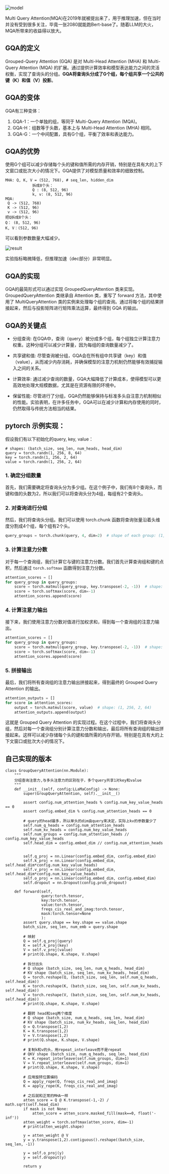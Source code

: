 ![model](./assets/31b900b2a35c4fe254a0a43b1675eafe.png)

Multi Query Attention(MQA)在2019年就被提出来了，用于推理加速，但在当时并没有受到很多关注，毕竟一张2080就能跑Bert-base了。随着LLM的大火，MQA所带来的收益得以放大。

## GQA的定义

Grouped-Query Attention (GQA) 是对 Multi-Head Attention (MHA) 和 Multi-Query Attention (MQA) 的扩展。通过提供计算效率和模型表达能力之间的灵活权衡，实现了查询头的分组。**GQA将查询头分成了G个组，每个组共享一个公共的键（K）和值（V）投影**。

## GQA的变体

GQA有三种变体：

1. GQA-1：一个单独的组，等同于 Multi-Query Attention (MQA)。
2. GQA-H：组数等于头数，基本上与 Multi-Head Attention (MHA) 相同。
3. GQA-G：一个中间配置，具有G个组，平衡了效率和表达能力。

## GQA的优势

使用G个组可以减少存储每个头的键和值所需的内存开销，特别是在具有大的上下文窗口或批次大小的情况下。GQA提供了对模型质量和效率的细致控制。

```
MHA: Q, K, V = (512, 768), # seq_len, hidden_dim
			拆成8个头：
			Q : (8, 512, 96) 
			k, v: (8, 512, 96)
MQA: 
 Q -> (512, 768) 
 K -> (512, 96)
 v -> (512, 96)
把Q拆成8个头：
Q： (8, 512, 96)
K, V：(512, 96)
```

可以看到参数数量大幅减少。

![result](./assets/5f07157a17bc0cbd01eff9554541df15.png)

实验指标略微降低，但推理加速（dec部分）非常明显。



## GQA的实现

GQA的最简形式可以通过实现 GroupedQueryAttention 类来实现。GroupedQueryAttention 类继承自 Attention 类，重写了 forward 方法，其中使用了 MultiQueryAttention 类的实例来处理每个组的查询。通过将每个组的结果拼接起来，然后与投影矩阵进行矩阵乘法运算，最终得到 GQA 的输出。

## GQA的关键点

- 分组查询: 在GQA中，查询（query）被分成多个组，每个组独立计算注意力权重。这种分组可以减少计算量，因为每组的查询数量减少了。

- 共享键和值: 尽管查询被分组，GQA会在所有组中共享键（key）和值（value），从而减少内存消耗，并确保模型的注意力机制仍然能够有效捕捉输入之间的关系。

- 计算效率: 通过减少查询的数量，GQA大幅降低了计算成本，使得模型可以更高效地处理大规模数据，尤其是在资源有限的环境中。

- 保留性能: 尽管进行了分组，GQA仍然能够保持与标准多头自注意力机制相似的性能。实验表明，在许多任务中，GQA可以在减少计算和内存使用的同时，仍然取得与传统方法相当的结果。




## pytorch 示例实现：

假设我们有以下初始化的query, key, value：

```
# shapes: (batch_size, seq_len, num_heads, head_dim)
query = torch.randn(1, 256, 8, 64)
key = torch.randn(1, 256, 2, 64)
value = torch.randn(1, 256, 2, 64)
```

### 1. 确定分组数量

首先，我们需要确定将查询头分为多少组。在这个例子中，我们有8个查询头，而键和值的头数为2，所以我们可以将查询头分为4组，每组有2个查询头。

### 2. 对查询进行分组

然后，我们将查询头分组。我们可以使用 torch.chunk 函数将查询张量沿着头维度分割成4个组，每个组有2个头。

```python
query_groups = torch.chunk(query, 4, dim=2)  # shape of each group: (1, 256, 2, 64)
```

### 3. 计算注意力分数

对于每一个查询组，我们计算它与键的注意力分数。我们首先计算查询组和键的点积，然后通过 `torch.softmax` 函数得到注意力分数。

```python
attention_scores = []
for query_group in query_groups:
    score = torch.matmul(query_group, key.transpose(-2, -1))  # shape: (1, 256, 2, 2)
    score = torch.softmax(score, dim=-1)
    attention_scores.append(score)
```

### 4. 计算注意力输出

接下来，我们使用注意力分数对值进行加权求和，得到每一个查询组的注意力输出。

```python
attention_scores = []
for query_group in query_groups:
    score = torch.matmul(query_group, key.transpose(-2, -1))  # shape: (1, 256, 2, 2)
    score = torch.softmax(score, dim=-1)
    attention_scores.append(score)
```

### 5. 拼接输出

最后，我们将所有查询组的注意力输出拼接起来，得到最终的 Grouped Query Attention 的输出。

```python
attention_outputs = []
for score in attention_scores:
    output = torch.matmul(score, value)  # shape: (1, 256, 2, 64)
    attention_outputs.append(output)
```

这就是 Grouped Query Attention 的实现过程。在这个过程中，我们将查询头分组，然后对每一个查询组分别计算注意力分数和输出，最后将所有查询组的输出拼接起来。这样可以减少存储每个头的键和值所需的内存开销，特别是在具有大的上下文窗口或批次大小的情况下。

## 自己实现的版本

```
class GroupQueryAttention(nn.Module):
    """
    分组查询注意力,与多头注意力的区别在于，多个query共享1对key和value
    """
    def __init__(self, config:LLaMaConfig) -> None:
        super(GroupQueryAttention, self).__init__()

        assert config.num_attention_heads % config.num_key_value_heads == 0
        assert config.embed_dim % config.num_attention_heads == 0 

        # query的head最多，所以单头的dim由query来决定，实际上kv的参数量少了
        self.num_q_heads = config.num_attention_heads
        self.num_kv_heads = config.num_key_value_heads
        self.num_groups = config.num_attention_heads // config.num_key_value_heads
        self.head_dim = config.embed_dim // config.num_attention_heads


        self.q_proj = nn.Linear(config.embed_dim, config.embed_dim)
        self.k_proj = nn.Linear(config.embed_dim, self.head_dim*config.num_key_value_heads)
        self.v_proj = nn.Linear(config.embed_dim, self.head_dim*config.num_key_value_heads)
        self.o_proj = nn.Linear(config.embed_dim, config.embed_dim)
        self.dropout = nn.Dropout(config.prob_dropout)

    def forward(self, 
                query:torch.tensor, 
                key:torch.tensor, 
                value:torch.tensor, 
                freqs_cis_real_and_imag:torch.tensor, 
                mask:torch.tensor=None
                ):
        assert query.shape == key.shape == value.shape
        batch_size, seq_len, num_emb = query.shape

        # 映射
        Q = self.q_proj(query)
        K = self.k_proj(key)
        V = self.v_proj(value)
        # print(Q.shape, K.shape, V.shape)

        # 拆分出头
        # Q shape (batch_size, seq_len, num_q_heads, head_dim)
        # KV shape (batch_size, seq_len, num_kv_heads, head_dim)
        Q = torch.reshape(Q, (batch_size, seq_len, self.num_q_heads, self.head_dim))
        K = torch.reshape(K, (batch_size, seq_len, self.num_kv_heads, self.head_dim))
        V = torch.reshape(V, (batch_size, seq_len, self.num_kv_heads, self.head_dim))
        # print(Q.shape, K.shape, V.shape)

        # 翻转 head和seq两个维度
        # Q shape (batch_size, num_q_heads, seq_len, head_dim)
        # KV shape (batch_size, num_kv_heads, seq_len, head_dim)
        Q = Q.transpose(1,2)
        K = K.transpose(1,2)
        V = V.transpose(1,2)
        # print(Q.shape, K.shape, V.shape)

        # 复制k和v的头，用repeat_interleave而不是repeat
        # QKV shape (batch_size, num_q_heads, seq_len, head_dim)
        K = K.repeat_interleave(self.num_groups, dim=1)
        V = V.repeat_interleave(self.num_groups, dim=1)
        # print(Q.shape, K.shape, V.shape)
        
        # 应用旋转位置编码
        Q = apply_rope(Q, freqs_cis_real_and_imag)
        K = apply_rope(K, freqs_cis_real_and_imag)

        # 之后就和正常的MHA一样
        atten_score = Q @ K.transpose(-1,-2) / math.sqrt(self.head_dim)
        if mask is not None:
            atten_score = atten_score.masked_fill(mask==0, float('-inf'))
        atten_weight = torch.softmax(atten_score, dim=-1)
        # print(atten_weight.shape)

        y = atten_weight @ V
        y = y.transpose(1,2).contiguous().reshape((batch_size, seq_len, -1))

        y = self.o_proj(y)
        y = self.dropout(y)

        return y 
```

